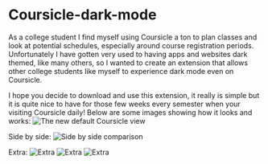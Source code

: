 # Coursicle-dark-mode

As a college student I find myself using Coursicle a ton to plan classes and look at potential schedules, especially around course registration periods. Unfortunately I have gotten very used to having apps and websites dark themed, like many others, so I wanted to create an extension that allows other college students like myself to experience dark mode even on Coursicle.

I hope you decide to download and use this extension, it really is simple but it is quite nice to have for those few weeks every semester when your visiting Coursicle daily!
Below are some images showing how it looks and works:
![The new default Coursicle view](https://drive.google.com/file/d/1Ji9n7MhVjG9b7O0uDLW_D9oTtxz6-e1y/view?usp=share_link)

Side by side:
![Side by side comparison](https://drive.google.com/file/d/1jXiSMi1-u3f9BCc00IfTYcpLrdxs6mCF/view?usp=share_link)

Extra:
![Extra](https://drive.google.com/file/d/1D4omD7l92M_1DA8vROAA7fyrSSb0x-la/view?usp=share_link)
![Extra](https://drive.google.com/file/d/1psbNMOjw08UblsUTkCpRJxEr2pJC3ufi/view?usp=share_link)
![Extra](https://imgur.com/a/5EEb6DF)
